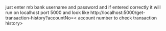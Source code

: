 just enter mb bank username and password and if entered correctly it will run on localhost port 5000 and look like http://localhost:5000/get-transaction-history?accountNo=< account number to check transaction history>
